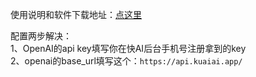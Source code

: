 使用说明和软件下载地址：[点这里](https://docs.zhizengzeng.com/ge-ren-shi-yong-shuo-ming/chatgptnextweb-shi-yong-shuo-ming)

配置两步解决：<br>
1、OpenAI的api key填写你在快AI后台手机号注册拿到的key <br>
2、openai的base_url填写这个：`https://api.kuaiai.app/` <br>